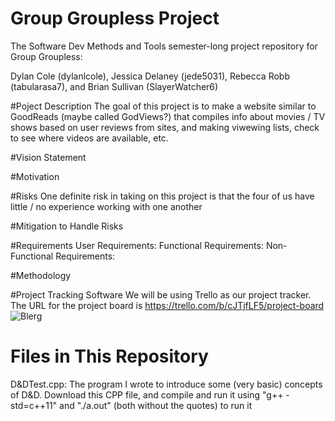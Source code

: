 # Group Groupless Project
The Software Dev Methods and Tools semester-long project repository for Group Groupless:

Dylan Cole (dylanlcole), Jessica Delaney (jede5031), Rebecca Robb (tabularasa7), and Brian Sullivan (SlayerWatcher6)

#Poject Description
The goal of this project is to make a website similar to GoodReads (maybe called GodViews?) that compiles info about movies / TV shows based on user reviews from sites, and making viwewing lists, check to see where videos are available, etc.

#Vision Statement


#Motivation


#Risks
One definite risk in taking on this project is that the four of us have little / no experience working with one another

#Mitigation to Handle Risks

#Requirements
User Requirements:
Functional Requirements:
Non-Functional Requirements:

#Methodology


#Project Tracking Software
We will be using Trello as our project tracker. The URL for the project board is https://trello.com/b/cJTjfLF5/project-board	
![Blerg](http://i.imgur.com/DAx7LuO.jpg)

# Files in This Repository
D&DTest.cpp: The program I wrote to introduce some (very basic) concepts of D&D. Download this CPP file, and compile and run it using "g++ -std=c++11" and "./a.out" (both without the quotes) to run it
